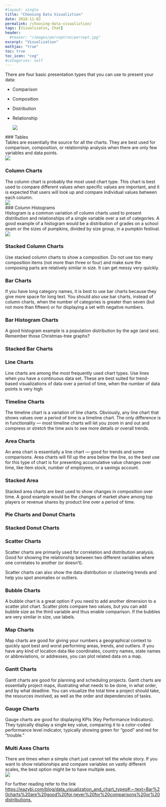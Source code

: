 ```yaml
---
#layout: single
title: "Choosing Data Visualiztion"
date: 2018-11-02
permalink: /choosing-data-visualiztion/
tags: [Visualizatin, Chat]
header:
  #teaser: "/images/perceptron/percept.jpg"
excerpt: "Visualization"
mathjax: "true"
toc: true
toc_icon: "cog"
#categories: self
---
```



<div class="row">
  <div class="column"></div>
  There are four basic presentation types that you can use to present your data:

- Comparison
- Composition
- Distribution
- Relationship

  <div class="column"></div>
  <img src="/images/visualize/chart-selection-diagram.png">
</div>
### Tables 

<div class="row">
  <div class="column"></div>
Tables are essentially the source for all the charts. They are best used for comparison, composition, or relationship analysis when there are only few variables and data points.


  <div class="column"></div>
  <img src="/images/visualize/data_visualization_table_chart.png">
</div>

### Column Charts
<div class="row">
  <div class="column"></div>
The column chart is probably the most used chart type. This chart is best used to compare different values when specific values are important, and it is expected that users will look up and compare individual values between each column.

<div class="column"></div>
  <img src="/images/visualize/data_visualization_column_chart.png">
</div>
### Column Histograms

<div class="row">
  <div class="column"></div>
Histogram is a common variation of column charts used to present distribution and relationships of a single variable over a set of categories. A good example of a histogram would be a distribution of grades on a school exam or the sizes of pumpkins, divided by size group, in a pumpkin festival.
<div class="column"></div>
  <img src="/images/visualize/data_visualization_column_chart.png">
</div>

### Stacked Column Charts

Use stacked column charts to show a composition. Do not use too many composition items (not more than three or four) and make sure the composing parts are relatively similar in size. It can get messy very quickly.



### Bar Charts

If you have long category names, it is best to use bar charts because they give more space for long text. You should also use bar charts, instead of column charts, when the number of categories is greater than seven (but not more than fifteen) or for displaying a set with negative numbers.

### Bar Histogram Charts

A good histogram example is a population distribution by the age (and sex). Remember those Christmas-tree graphs?

### Stacked Bar Charts

### Line Charts

Line charts are among the most frequently used chart types. Use lines when you have a continuous data set. These are best suited for trend-based visualizations of data over a period of time, when the number of data points is very high

### Timeline Charts

The timeline chart is a variation of line charts. Obviously, any line chart that shows values over a period of time is a timeline chart. The only difference is in functionality — most timeline charts will let you zoom in and out and compress or stretch the time axis to see more details or overall trends.

### Area Charts

An area chart is essentially a line chart — good for trends and some comparisons. Area charts will fill up the area below the line, so the best use for this type of chart is for presenting accumulative value changes over time, like item stock, number of employees, or a savings account.

### Stacked Area

Stacked area charts are best used to show changes in composition over time. A good example would be the changes of market share among top players or revenue shares by product line over a period of time.

### Pie Charts and Donut Charts

### Stacked Donut Charts

### Scatter Charts

Scatter charts are primarily used for correlation and distribution analysis. Good for showing the relationship between two different variables where one correlates to another (or doesn’t).

Scatter charts can also show the data distribution or clustering trends and help you spot anomalies or outliers.

### Bubble Charts

A bubble chart is a great option if you need to add another dimension to a scatter plot chart. Scatter plots compare two values, but you can add bubble size as the third variable and thus enable comparison. If the bubbles are very similar in size, use labels.

### Map Charts

Map charts are good for giving your numbers a geographical context to quickly spot best and worst performing areas, trends, and outliers. If you have any kind of location data like coordinates, country names, state names or abbreviations, or addresses, you can plot related data on a map.
### Gantt Charts

Gantt charts are good for planning and scheduling projects. Gantt charts are essentially project maps, illustrating what needs to be done, in what order, and by what deadline. You can visualize the total time a project should take, the resources involved, as well as the order and dependencies of tasks.

### Gauge Charts

Gauge charts are good for displaying KPIs (Key Performance Indicators). They typically display a single key value, comparing it to a color-coded performance level indicator, typically showing green for “good” and red for “trouble.”

### Multi Axes Charts

<div class="row">
  <div class="column"></div>
There are times when a simple chart just cannot tell the whole story. If you want to show relationships and compare variables on vastly different scales, the best option might be to have multiple axes.
  <div class="column"></div>
  <img src="/images/visualize/data_visualization_multi_axes_charts.png">
</div>

For further reading refer to the link <https://eazybi.com/blog/data_visualization_and_chart_types#:~:text=Bar%20charts%20are%20good%20for,never%20for%20comparisons%20or%20distributions.>